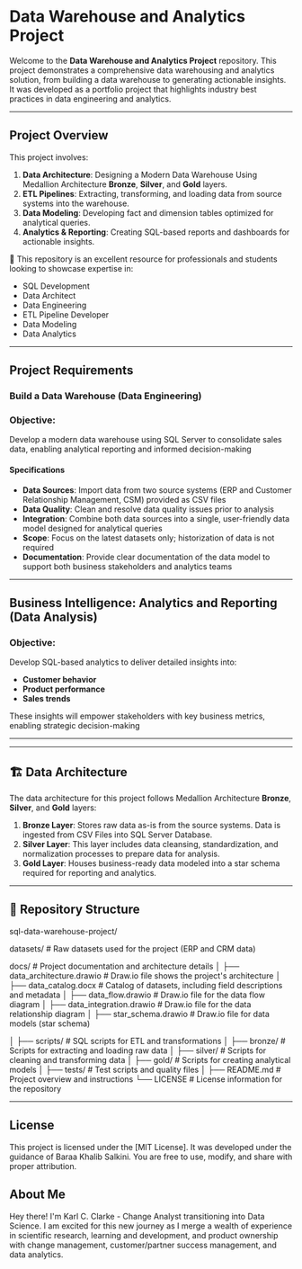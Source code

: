 # Data Warehouse and Analytics Project

Welcome to the **Data Warehouse and Analytics Project** repository.
This project demonstrates a comprehensive data warehousing and analytics solution, from building a data warehouse to generating actionable insights. It was developed as a portfolio project that highlights industry best practices in data engineering and analytics.

---
## Project Overview

This project involves:

1. **Data Architecture**: Designing a Modern Data Warehouse Using Medallion Architecture **Bronze**, **Silver**, and **Gold** layers.
2. **ETL Pipelines**: Extracting, transforming, and loading data from source systems into the warehouse.
3. **Data Modeling**: Developing fact and dimension tables optimized for analytical queries.
4. **Analytics & Reporting**: Creating SQL-based reports and dashboards for actionable insights.

🎯 This repository is an excellent resource for professionals and students looking to showcase expertise in:
- SQL Development
- Data Architect
- Data Engineering  
- ETL Pipeline Developer  
- Data Modeling  
- Data Analytics  


---
## Project Requirements

### Build a Data Warehouse (Data Engineering)

### Objective: 
Develop a modern data warehouse using SQL Server to consolidate sales data, enabling analytical reporting and informed decision-making

#### Specifications 
- **Data Sources**: Import data from two source systems (ERP and Customer Relationship Management, CSM) provided as CSV files
-	**Data Quality**: Clean and resolve data quality issues prior to analysis
- **Integration**: Combine both data sources into a single, user-friendly data model designed for analytical queries
-	**Scope**: Focus on the latest datasets only; historization of data is not required
-	**Documentation**: Provide clear documentation of the data model to support both business stakeholders and analytics teams

---

## Business Intelligence: Analytics and Reporting (Data Analysis)

### Objective: 
Develop SQL-based analytics to deliver detailed insights into:
-	**Customer behavior**
-	**Product performance**
-	**Sales trends**

These insights will empower stakeholders with key business metrics, enabling strategic decision-making

---
---
## 🏗️ Data Architecture

The data architecture for this project follows Medallion Architecture **Bronze**, **Silver**, and **Gold** layers:

1. **Bronze Layer**: Stores raw data as-is from the source systems. Data is ingested from CSV Files into SQL Server Database.
2. **Silver Layer**: This layer includes data cleansing, standardization, and normalization processes to prepare data for analysis.
3. **Gold Layer**: Houses business-ready data modeled into a star schema required for reporting and analytics.

---


## 📂 Repository Structure

sql-data-warehouse-project/

datasets/                           # Raw datasets used for the project (ERP and CRM data)

docs/                               # Project documentation and architecture details
│   ├── data_architecture.drawio        # Draw.io file shows the project's architecture
│   ├── data_catalog.docx               # Catalog of datasets, including field descriptions and metadata
│   ├── data_flow.drawio                # Draw.io file for the data flow diagram
│   ├── data_integration.drawio         # Draw.io file for the data relationship diagram
│   ├── star_schema.drawio              # Draw.io file for data models (star schema)

│
├── scripts/                            # SQL scripts for ETL and transformations
│   ├── bronze/                         # Scripts for extracting and loading raw data
│   ├── silver/                         # Scripts for cleaning and transforming data
│   ├── gold/                           # Scripts for creating analytical models
│
├── tests/                              # Test scripts and quality files
│
├── README.md                           # Project overview and instructions
└── LICENSE                             # License information for the repository

---

## License

This project is licensed under the [MIT License]. It was developed under the guidance of Baraa Khalib Salkini. You are free to use, modify, and share with proper attribution.

## About Me

Hey there! I'm Karl C. Clarke - Change Analyst transitioning into Data Science. I am excited for this new journey as I merge a wealth of experience in scientific research, learning and development, and product ownership with change management, customer/partner success management, and data analytics. 
